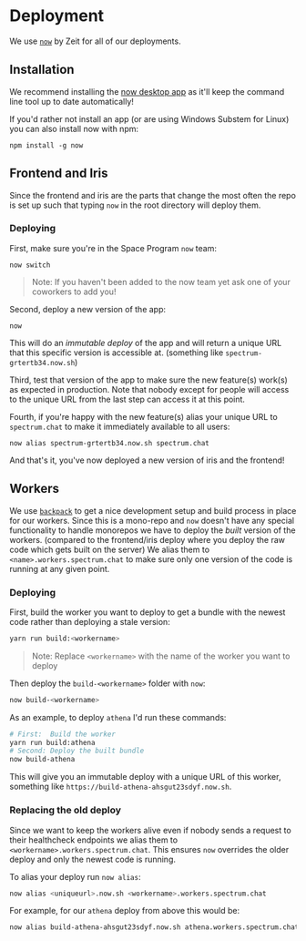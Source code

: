 # Deployment

We use [`now`](https://now.sh) by Zeit for all of our deployments.

## Installation

We recommend installing the [now desktop app](http://zeit.co/download) as it'll keep the command line tool up to date automatically!

If you'd rather not install an app (or are using Windows Substem for Linux) you can also install now with npm:

```
npm install -g now
```

## Frontend and Iris

Since the frontend and iris are the parts that change the most often the repo is set up such that typing `now` in the root directory will deploy them.

### Deploying

First, make sure you're in the Space Program `now` team:

```
now switch
```

> Note: If you haven't been added to the now team yet ask one of your coworkers to add you!

Second, deploy a new version of the app:

```
now
```

This will do an _immutable deploy_ of the app and will return a unique URL that this specific version is accessible at. (something like `spectrum-grtertb34.now.sh`)

Third, test that version of the app to make sure the new feature(s) work(s) as expected in production. Note that nobody except for people will access to the unique URL from the last step can access it at this point.

Fourth, if you're happy with the new feature(s) alias your unique URL to `spectrum.chat` to make it immediately available to all users:

```
now alias spectrum-grtertb34.now.sh spectrum.chat
```

And that's it, you've now deployed a new version of iris and the frontend!

## Workers

We use [`backpack`](https://github.com/palmerhq/backpack) to get a nice development setup and build process in place for our workers. Since this is a mono-repo and `now` doesn't have any special functionality to handle monorepos we have to deploy the _built_ version of the workers. (compared to the frontend/iris deploy where you deploy the raw code which gets built on the server) We alias them to `<name>.workers.spectrum.chat` to make sure only one version of the code is running at any given point.

### Deploying

First, build the worker you want to deploy to get a bundle with the newest code rather than deploying a stale version:

```sh
yarn run build:<workername>
```

> Note: Replace `<workername>` with the name of the worker you want to deploy

Then deploy the `build-<workername>` folder with `now`:

```sh
now build-<workername>
```

As an example, to deploy `athena` I'd run these commands:

```sh
# First:  Build the worker
yarn run build:athena
# Second: Deploy the built bundle
now build-athena
```

This will give you an immutable deploy with a unique URL of this worker, something like `https://build-athena-ahsgut23sdyf.now.sh`.

### Replacing the old deploy

Since we want to keep the workers alive even if nobody sends a request to their healthcheck endpoints we alias them to `<workername>.workers.spectrum.chat`. This ensures `now` overrides the older deploy and only the newest code is running.

To alias your deploy run `now alias`:

```sh
now alias <uniqueurl>.now.sh <workername>.workers.spectrum.chat
```

For example, for our `athena` deploy from above this would be:

```sh
now alias build-athena-ahsgut23sdyf.now.sh athena.workers.spectrum.chat
```
